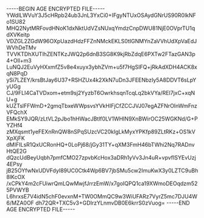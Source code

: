 -----BEGIN AGE ENCRYPTED FILE-----
YWdlLWVuY3J5cHRpb24ub3JnL3YxCi0+IFgyNTUxOSAydGNrUS90R0lkNFo1SU82
MHQ2NytMRFovdHNoK1dxNktUdVZsNUxqYmdzCnpDWU81NjE0OVprTU1qdXVKeitp
VDZGL2ZGdW96OXpUazdHdzFFZnNMckEKLS0tIGNMYnZaVVhUdXpVaEdJWVhDeTMv
TVVKTDhXUTlhZENTKzJWQ2p6dnB3SG8K9kjRbZdqE6PXTw2FTazGAN3p4+Oll+m3
LuNQJ2EuVyHXxmfZ5v8e4xuyx3ybhZVm+u5f7HgSIFQ+jRkAdXDH4ACK8xqN8PqD
ySi7LZEY/krsBtJay6U37+RSHZUx4k2XkN7uDn3JFEENbzIy5A8DDVT6sLpYyUGg
CJ/9FLI4CaTVDxom+etm9sj2YyzbT6OwrkhsqnTcqLq2bkVYa/REl7jxC+xqNU+g
kUZTslFFWmD+2gmqTbxeWWpsvsYVkHIFjCfZCCJVJ07egAZFNrOInWmFnzVFQchX
EMkSY9JQR/zLtVL2pJbo1hHWacJBtlf0LV1WHIN9XnBWirOC25WGKNd/G+PYZHf4
zMXqsmt1yeFEXnRnQW8nSPqSUzcVC20kIgLkMyxYPKfp89ZLtRKz+OS1kVXpXjFK
dMIFILsR1QxUCRonHQ+0LoPj68/jGy31TY+qXM3FmH46bTWhi2Nq7RADnvHtQE2G
dQzcUdBeyUqbh7pmfCMO27zpvbKcHox3aDRh1yVv3Jn4uR+vpvfISYEvUzj4EPsy
jB25OYfwNxUDVFdyI89UC0Ctk4Wp6BV7jbSMu5cw2ImuKwX3y0LZTC9uBh8lKcOX
/xCPkY4m2cFUiwrQmLQwMwjfJrrzEmW/x7goIQPQ1ca19XWmoDEOqdzm525PVWYB
L6hrxsE7V4idN5chF0evxnM+TW0OMmQC9w3WiUFARz7VyrZ5mc7DJU4W6/MZA0OF
dh72QR+TXC5v3+GDIrzYLnmvDB0E6krrS0zVuog=
-----END AGE ENCRYPTED FILE-----
